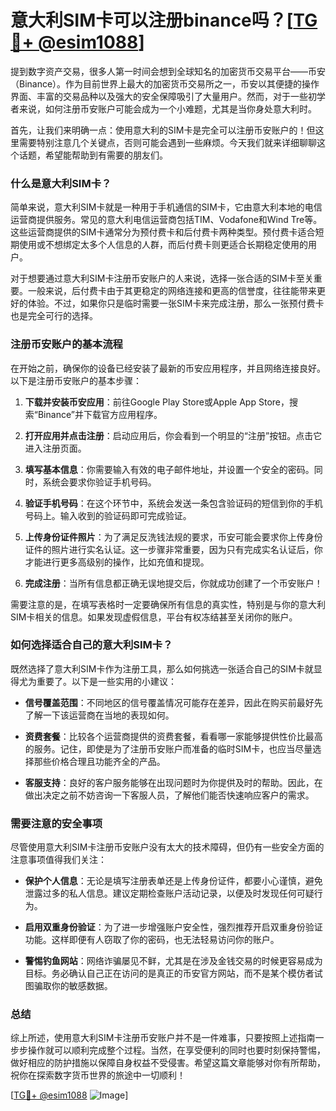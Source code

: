 # 意大利SIM卡可以注册binance吗？[[TG💪+ @esim1088](https://t.me/s/esim1088)]

提到数字资产交易，很多人第一时间会想到全球知名的加密货币交易平台——币安（Binance）。作为目前世界上最大的加密货币交易所之一，币安以其便捷的操作界面、丰富的交易品种以及强大的安全保障吸引了大量用户。然而，对于一些初学者来说，如何注册币安账户可能会成为一个小难题，尤其是当你身处意大利时。

首先，让我们来明确一点：使用意大利的SIM卡是完全可以注册币安账户的！但这里需要特别注意几个关键点，否则可能会遇到一些麻烦。今天我们就来详细聊聊这个话题，希望能帮助到有需要的朋友们。

### 什么是意大利SIM卡？

简单来说，意大利SIM卡就是一种用于手机通信的SIM卡，它由意大利本地的电信运营商提供服务。常见的意大利电信运营商包括TIM、Vodafone和Wind Tre等。这些运营商提供的SIM卡通常分为预付费卡和后付费卡两种类型。预付费卡适合短期使用或不想绑定太多个人信息的人群，而后付费卡则更适合长期稳定使用的用户。

对于想要通过意大利SIM卡注册币安账户的人来说，选择一张合适的SIM卡至关重要。一般来说，后付费卡由于其更稳定的网络连接和更高的信誉度，往往能带来更好的体验。不过，如果你只是临时需要一张SIM卡来完成注册，那么一张预付费卡也是完全可行的选择。

### 注册币安账户的基本流程

在开始之前，确保你的设备已经安装了最新的币安应用程序，并且网络连接良好。以下是注册币安账户的基本步骤：

1. **下载并安装币安应用**：前往Google Play Store或Apple App Store，搜索“Binance”并下载官方应用程序。
   
2. **打开应用并点击注册**：启动应用后，你会看到一个明显的“注册”按钮。点击它进入注册页面。

3. **填写基本信息**：你需要输入有效的电子邮件地址，并设置一个安全的密码。同时，系统会要求你验证手机号码。

4. **验证手机号码**：在这个环节中，系统会发送一条包含验证码的短信到你的手机号码上。输入收到的验证码即可完成验证。

5. **上传身份证件照片**：为了满足反洗钱法规的要求，币安可能会要求你上传身份证件的照片进行实名认证。这一步骤非常重要，因为只有完成实名认证后，你才能进行更多高级别的操作，比如充值和提现。

6. **完成注册**：当所有信息都正确无误地提交后，你就成功创建了一个币安账户！

需要注意的是，在填写表格时一定要确保所有信息的真实性，特别是与你的意大利SIM卡相关的信息。如果发现虚假信息，平台有权冻结甚至关闭你的账户。

### 如何选择适合自己的意大利SIM卡？

既然选择了意大利SIM卡作为注册工具，那么如何挑选一张适合自己的SIM卡就显得尤为重要了。以下是一些实用的小建议：

- **信号覆盖范围**：不同地区的信号覆盖情况可能存在差异，因此在购买前最好先了解一下该运营商在当地的表现如何。
  
- **资费套餐**：比较各个运营商提供的资费套餐，看看哪一家能够提供性价比最高的服务。记住，即使是为了注册币安账户而准备的临时SIM卡，也应当尽量选择那些价格合理且功能齐全的产品。

- **客服支持**：良好的客户服务能够在出现问题时为你提供及时的帮助。因此，在做出决定之前不妨咨询一下客服人员，了解他们能否快速响应客户的需求。

### 需要注意的安全事项

尽管使用意大利SIM卡注册币安账户没有太大的技术障碍，但仍有一些安全方面的注意事项值得我们关注：

- **保护个人信息**：无论是填写注册表单还是上传身份证件，都要小心谨慎，避免泄露过多的私人信息。建议定期检查账户活动记录，以便及时发现任何可疑行为。

- **启用双重身份验证**：为了进一步增强账户安全性，强烈推荐开启双重身份验证功能。这样即便有人窃取了你的密码，也无法轻易访问你的账户。

- **警惕钓鱼网站**：网络诈骗屡见不鲜，尤其是在涉及金钱交易的时候更容易成为目标。务必确认自己正在访问的是真正的币安官方网站，而不是某个模仿者试图骗取你的敏感数据。

### 总结

综上所述，使用意大利SIM卡注册币安账户并不是一件难事，只要按照上述指南一步步操作就可以顺利完成整个过程。当然，在享受便利的同时也要时刻保持警惕，做好相应的防护措施以保障自身权益不受侵害。希望这篇文章能够对你有所帮助，祝你在探索数字货币世界的旅途中一切顺利！

[[TG💪+ @esim1088](https://t.me/s/esim1088) ![Image](https://i.postimg.cc/4NQfJmqS/Snipaste-2025-05-13-00-14-12.png)]